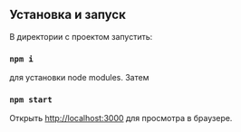 ## Установка и запуск

В директории с проектом запустить:

### `npm i`

для установки node modules. Затем

### `npm start`

Открыть [http://localhost:3000](http://localhost:3000) для просмотра в браузере.